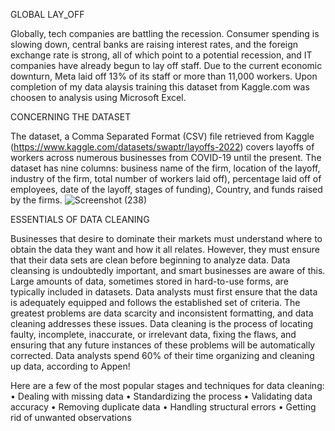GLOBAL LAY_OFF

Globally, tech companies are battling the recession. Consumer spending is slowing down, central banks are raising interest rates, and the foreign exchange rate is strong, all of which point to a potential recession, and IT companies have already begun to lay off staff. Due to the current economic downturn, Meta laid off 13% of its staff or more than 11,000 workers. Upon completion of my data alaysis training this dataset from Kaggle.com was choosen to analysis using Microsoft Excel.

CONCERNING THE DATASET

The dataset, a Comma Separated Format (CSV) file retrieved from Kaggle (https://www.kaggle.com/datasets/swaptr/layoffs-2022) covers layoffs of workers across numerous businesses from COVID-19 until the present. The dataset has nine columns: business name of the firm, location of the layoff, industry of the firm, total number of workers laid off), percentage laid off of employees, date of the layoff, stages of funding), Country, and funds raised by the firms.
 ![Screenshot (238)](https://user-images.githubusercontent.com/124578882/217106406-fb7f3f3c-a7ab-474f-9a03-1b5c859bd6ce.png)

ESSENTIALS OF DATA CLEANING

Businesses that desire to dominate their markets must understand where to obtain the data they want and how it all relates. However, they must ensure that their data sets are clean before beginning to analyze data. Data cleansing is undoubtedly important, and smart businesses are aware of this. Large amounts of data, sometimes stored in hard-to-use forms, are typically included in datasets. Data analysts must first ensure that the data is adequately equipped and follows the established set of criteria. The greatest problems are data scarcity and inconsistent formatting, and data cleaning addresses these issues. Data cleaning is the process of locating faulty, incomplete, inaccurate, or irrelevant data, fixing the flaws, and ensuring that any future instances of these problems will be automatically corrected. Data analysts spend 60% of their time organizing and cleaning up data, according to Appen!

Here are a few of the most popular stages and techniques for data cleaning:
•	Dealing with missing data
•	Standardizing the process
•	Validating data accuracy
•	Removing duplicate data
•	Handling structural errors
•	Getting rid of unwanted observations

